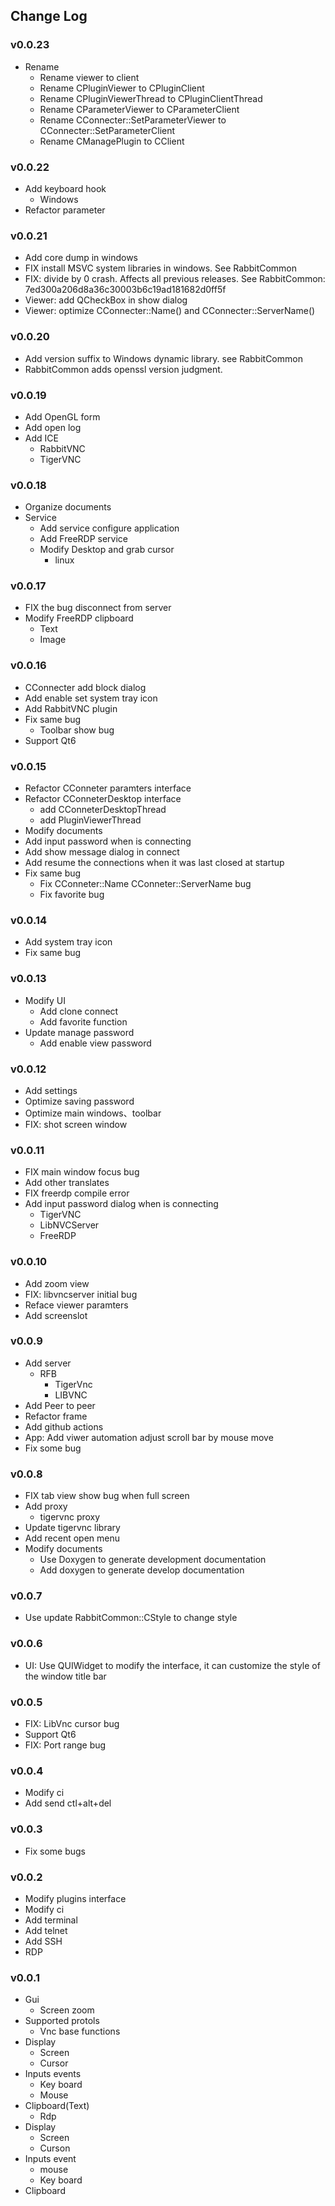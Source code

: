 ## Change Log

### v0.0.23
+ Rename
  - Rename viewer to client
  - Rename CPluginViewer to CPluginClient
  - Rename CPluginViewerThread to CPluginClientThread
  - Rename CParameterViewer to CParameterClient
  - Rename CConnecter::SetParameterViewer to CConnecter::SetParameterClient
  - Rename CManagePlugin to CClient

### v0.0.22
+ Add keyboard hook
  - Windows
+ Refactor parameter

### v0.0.21
+ Add core dump in windows
+ FIX install MSVC system libraries in windows. See RabbitCommon
+ FIX: divide by 0 crash. Affects all previous releases.
  See RabbitCommon: 7ed300a206d8a36c30003b6c19ad181682d0ff5f
+ Viewer: add QCheckBox in show dialog
+ Viewer: optimize CConnecter::Name() and CConnecter::ServerName()

### v0.0.20
+ Add version suffix to Windows dynamic library. see RabbitCommon
+ RabbitCommon adds openssl version judgment.

### v0.0.19
+ Add OpenGL form
+ Add open log
+ Add ICE
  - RabbitVNC
  - TigerVNC

### v0.0.18
+ Organize documents
+ Service
  - Add service configure application
  - Add FreeRDP service
  - Modify Desktop and grab cursor
    + linux

### v0.0.17
+ FIX the bug disconnect from server
+ Modify FreeRDP clipboard
  - Text
  - Image

### v0.0.16
+ CConnecter add block dialog
+ Add enable set system tray icon
+ Add RabbitVNC plugin
+ Fix same bug
  - Toolbar show bug
+ Support Qt6
  
### v0.0.15
+ Refactor CConneter paramters interface
+ Refactor CConneterDesktop interface
  + add CConneterDesktopThread
  + add PluginViewerThread
+ Modify documents
+ Add input password when is connecting
+ Add show message dialog in connect
+ Add resume the connections when it was last closed at startup
+ Fix same bug
  - Fix CConneter::Name CConneter::ServerName bug
  - Fix favorite bug

### v0.0.14
+ Add system tray icon
+ Fix same bug

### v0.0.13
+ Modify UI
  - Add clone connect
  - Add favorite function
+ Update manage password
  - Add enable view password
  
### v0.0.12
+ Add settings
+ Optimize saving password 
+ Optimize main windows、toolbar
+ FIX: shot screen window

### v0.0.11
+ FIX main window focus bug
+ Add other translates
+ FIX freerdp compile error
+ Add input password dialog when is connecting
  - TigerVNC
  - LibNVCServer
  - FreeRDP

### v0.0.10
+ Add zoom view
+ FIX: libvncserver initial bug
+ Reface viewer paramters
+ Add screenslot

### v0.0.9
+ Add server
  - RFB
    + TigerVnc
    + LIBVNC
+ Add Peer to peer
+ Refactor frame
+ Add github actions
+ App: Add viwer automation adjust scroll bar by mouse move
+ Fix some bug

### v0.0.8
+ FIX tab view show bug when full screen
+ Add proxy
  - tigervnc proxy
+ Update tigervnc library
+ Add recent open menu
+ Modify documents
  - Use Doxygen to generate development documentation
  - Add doxygen to generate develop documentation

### v0.0.7
+ Use update RabbitCommon::CStyle to change style

### v0.0.6
+ UI: Use QUIWidget to modify the interface,
  it can customize the style of the window title bar

### v0.0.5
+ FIX: LibVnc cursor bug
+ Support Qt6
+ FIX: Port range bug

### v0.0.4
+ Modify ci
+ Add send ctl+alt+del

### v0.0.3
+ Fix some bugs

### v0.0.2
+ Modify plugins interface
+ Modify ci
+ Add terminal
+ Add telnet
+ Add SSH
+ RDP

### v0.0.1
+ Gui
  - Screen zoom
+ Supported protols
  - Vnc base functions
+ Display
  - Screen
  - Cursor
+ Inputs events
  - Key board
  - Mouse
+ Clipboard(Text)
  - Rdp
+ Display
  - Screen
  - Curson
+ Inputs event
  - mouse
  - Key board
+ Clipboard
